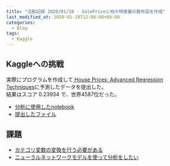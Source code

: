 ```yaml
---
title: "活動記録 2020/01/18 - SalePriceと他の特徴量の散布図を作成"
last_modified_at: 2020-01-18T12:00:00+09:00
categories:
  - Blog
tags:
  - Kaggle
---
```


## Kaggleへの挑戦
実際にプログラムを作成して[
House Prices: Advanced Regression Techniques](https://www.kaggle.com/c/house-prices-advanced-regression-techniques/overview)に予測したデータを提出した。  
結果はスコア 0.23934 で、世界4587位だった。
* [分析に使用したnotebook](https://github.com/CodeSeterpie/CodeSeterpie/blob/develop/Kaggle/HousePrices/notebook/main/20200118/mainnote.ipynb)
* [提出したファイル](https://github.com/CodeSeterpie/CodeSeterpie/blob/develop/Kaggle/HousePrices/output/main/20200118/submission.csv)

## 課題
* [カテゴリ変数の変換を行う必要がある](https://github.com/CodeSeterpie/CodeSeterpie/issues/6)
* [ニューラルネットワークモデルを使って分析をしたい](https://github.com/CodeSeterpie/CodeSeterpie/issues/5)
